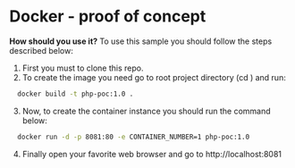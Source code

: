 # Docker - proof of concept
**How should you use it?**
To use this sample you should follow the steps described below:
  1. First you must to clone this repo.
  2. To create the image you need go to root project directory (cd <cloned docker-php-poc path>) and run: 
```sh 
  docker build -t php-poc:1.0 .
```
  3. Now, to create the container instance you should run the command below:
```sh 
  docker run -d -p 8081:80 -e CONTAINER_NUMBER=1 php-poc:1.0
```
  4. Finally open your favorite web browser and go to http://localhost:8081
